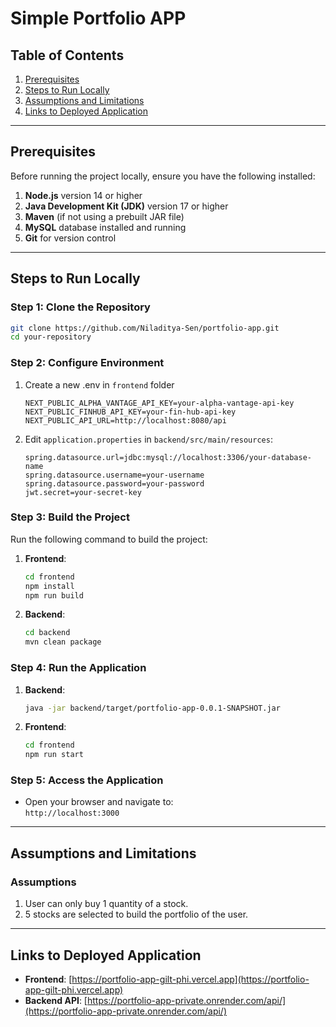 # **Simple Portfolio APP**

## **Table of Contents**

1. [Prerequisites](#prerequisites)
2. [Steps to Run Locally](#steps-to-run-locally)
3. [Assumptions and Limitations](#assumptions-and-limitations)
4. [Links to Deployed Application](#links-to-deployed-application)

---

## **Prerequisites**

Before running the project locally, ensure you have the following installed:

1. **Node.js** version 14 or higher
2. **Java Development Kit (JDK)** version 17 or higher
3. **Maven** (if not using a prebuilt JAR file)
4. **MySQL** database installed and running
5. **Git** for version control

---

## **Steps to Run Locally**

### **Step 1: Clone the Repository**

```bash
git clone https://github.com/Niladitya-Sen/portfolio-app.git
cd your-repository
```

### **Step 2: Configure Environment**

1. Create a new .env in `frontend` folder

    ```properties
    NEXT_PUBLIC_ALPHA_VANTAGE_API_KEY=your-alpha-vantage-api-key
    NEXT_PUBLIC_FINHUB_API_KEY=your-fin-hub-api-key
    NEXT_PUBLIC_API_URL=http://localhost:8080/api
    ```

2. Edit `application.properties` in `backend/src/main/resources`:

   ```properties
   spring.datasource.url=jdbc:mysql://localhost:3306/your-database-name
   spring.datasource.username=your-username
   spring.datasource.password=your-password
   jwt.secret=your-secret-key
   ```

### **Step 3: Build the Project**

Run the following command to build the project:

1. **Frontend**:

    ```bash
    cd frontend
    npm install
    npm run build
    ```

2. **Backend**:

    ```bash
    cd backend
    mvn clean package
    ```

### **Step 4: Run the Application**

1. **Backend**:

    ```bash
    java -jar backend/target/portfolio-app-0.0.1-SNAPSHOT.jar
    ```

2. **Frontend**:

    ```bash
    cd frontend
    npm run start
    ```

### **Step 5: Access the Application**

- Open your browser and navigate to:  
  `http://localhost:3000`

---

## **Assumptions and Limitations**

### **Assumptions**

1. User can only buy 1 quantity of a stock.
2. 5 stocks are selected to build the portfolio of the user.

---

## **Links to Deployed Application**

- **Frontend**: [https://portfolio-app-gilt-phi.vercel.app](https://portfolio-app-gilt-phi.vercel.app)
- **Backend API**: [https://portfolio-app-private.onrender.com/api/](https://portfolio-app-private.onrender.com/api/)
